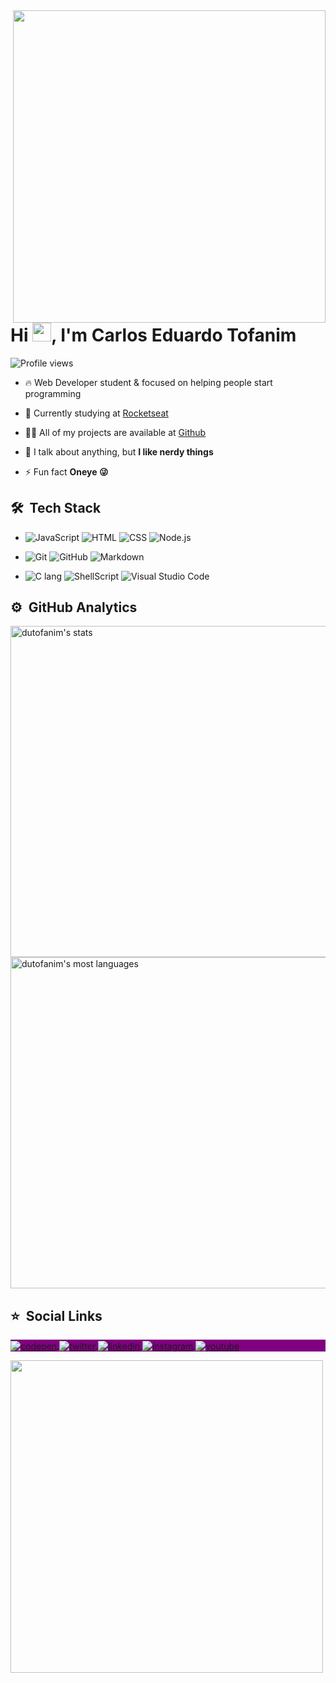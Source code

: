 
<img align="right" height="500em" src="https://raw.githubusercontent.com/gist/dutofanim/dcec7a72c890c07fb681759197bd8398/raw/5e06ebfe9d84082c6d50a279db9be2046857fbad/nlwcard.svg"/>
<h1 align="left">Hi <img src="https://raw.githubusercontent.com/kaueMarques/kaueMarques/master/hi.gif" width="30px">, I'm Carlos Eduardo Tofanim</h1>
<p align="left"> <img src="https://komarev.com/ghpvc/?username=dutofanim&color=blue" alt="Profile views" /> </p>

- 🔥 Web Developer student & focused on helping people start programming 

- 🔭 Currently studying at [Rocketseat](https://github.com/Rocketseat)

- 👨‍💻 All of my projects are available at [Github](https://github.com/dutofanim)

- 💬 I talk about anything, but **I like nerdy things**

- ⚡ Fun fact **Oneye 😜**


## 🛠 &nbsp;Tech Stack

- ![JavaScript](https://img.shields.io/badge/-JavaScript-05122A?style=flat&logo=javascript) ![HTML](https://img.shields.io/badge/-HTML-05122A?style=flat&logo=HTML5) ![CSS](https://img.shields.io/badge/-CSS-05122A?style=flat&logo=CSS3&logoColor=1572B6) ![Node.js](https://img.shields.io/badge/-Node.js-05122A?style=flat&logo=node.js)

- ![Git](https://img.shields.io/badge/-Git-05122A?style=flat&logo=git) ![GitHub](https://img.shields.io/badge/-GitHub-05122A?style=flat&logo=github) ![Markdown](https://img.shields.io/badge/-Markdown-05122A?style=flat&logo=markdown)

- ![C lang](https://img.shields.io/badge/-%22C%22%20Language-05122A?style=flat&logo=c) ![ShellScript](https://img.shields.io/badge/-Shellscript-05122A?style=flat&logo=shell) ![Visual Studio Code](https://img.shields.io/badge/-Visual%20Studio%20Code-05122A?style=flat&logo=visual-studio-code&logoColor=007ACC)&nbsp;

## ⚙️ &nbsp;GitHub Analytics

<p align="left">
<img width="530em" src="https://github-readme-stats.vercel.app/api?username=dutofanim&show_icons=true&theme=blueberry" alt="dutofanim's stats"/>
<img width="530em" src="https://github-readme-stats.vercel.app/api/top-langs/?username=dutofanim&layout=compact&theme=blueberry" alt="dutofanim's most languages"/>
</p>

## ⭐️ &nbsp;Social Links

<p align="left" style="background:purple">
<a href="https://codepen.io/dutofanim" target="_blank">
  <img align="center" src="https://img.shields.io/badge/-dutofanim-05122A?style=flat&logo=codepen" alt="codepen"/>
</a>
<a href="https://twitter.com/etofanim" target="_blank">
  <img align="center" src="https://img.shields.io/badge/-@etofanim-05122A?style=flat&logo=twitter" alt="twitter"/>  
</a>
<a href="https://linkedin.com/in/etofanim" target="_blank">
  <img align="center" src="https://img.shields.io/badge/-etofanim-05122A?style=flat&logo=linkedin" alt="linkedin"/>
</a>
<a href="https://instagram.com/etofanim" target="_blank">
 <img align="center" src="https://img.shields.io/badge/-etofanim-05122A?style=flat&logo=instagram" alt="instagram"/>
</a>
<a href="https://youtube.com/dutofanim" target="_blank">
 <img align="center" src="https://img.shields.io/badge/-etofanim-05122A?style=flat&logo=youtube" alt="youtube"/>
</a>
</p>

<img width="500em" src="https://github-readme-twitter-gazf.vercel.app/api?id=etofanim&layout=wide" />
